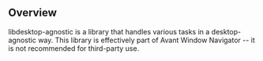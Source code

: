 Overview
--------

libdesktop-agnostic is a library that handles various tasks in a
desktop-agnostic way. This library is effectively part of Avant Window
Navigator -- it is not recommended for third-party use.

